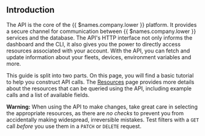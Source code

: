 ## Introduction

The API is the core of the {{ $names.company.lower }} platform. It provides a secure channel for communication between {{ $names.company.lower }} services and the database. The API's HTTP interface not only informs the dashboard and the CLI, it also gives you the power to directly access resources associated with your account. With the API, you can fetch and update information about your fleets, devices, environment variables and more.

This guide is split into two parts. On this page, you will find a basic tutorial to help you construct API calls. The [Resources][resources] page provides more details about the resources that can be queried using the API, including example calls and a list of available fields.

__Warning:__ When using the API to make changes, take great care in selecting the appropriate resources, as there are *no checks* to prevent you from accidentally making widespread, irreversible mistakes. Test filters with a `GET` call *before* you use them in a `PATCH` or `DELETE` request.

[resources]:/reference/api/resources/fleet
